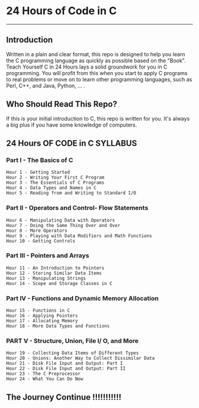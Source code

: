 # 24 Hours of Code in C
<hr>


## Introduction

Written in a plain and clear format, this repo is designed to help you learn the C programming language as quickly as possible based on the "Book".
Teach Yourself C in 24 Hours lays a solid groundwork for you in C programming. You will profit from this when you start to apply C programs to real problems or move on to learn other programming languages, such as Perl, C++, and Java, Python, ... .

## Who Should Read This Repo?

If this is your initial introduction to C, this repo is written for you. It's always a big plus if you have some knowledge of computers.

## 24 Hours OF CODE in C SYLLABUS

### Part I - The Basics of C

    Hour 1 - Getting Started
    Hour 2 - Writing Your First C Program
    Hour 3 - The Essentials of C Programs
    Hour 4 - Data Types and Names in C
    Hour 5 - Reading from and Writing to Standard I/O

### Part II - Operators and Control- Flow Statements

    Hour 6 - Manipulating Data with Operators
    Hour 7 - Doing the Same Thing Over and Over
    Hour 8 - More Operators
    Hour 9 - Playing with Data Modifiers and Math Functions
    Hour 10 - Getting Controls

### Part III - Pointers and Arrays
    
    Hour 11 - An Introduction to Pointers
    Hour 12 - Storing Similar Data Items
    Hour 13 - Manipulating Strings
    Hour 14 - Scope and Storage Classes in C

### Part IV - Functions and Dynamic Memory Allocation
    
    Hour 15 - Functions in C
    Hour 16 - Applying Pointers
    Hour 17 - Allocating Memory
    Hour 18 - More Data Types and Functions

### PART V - Structure, Union, File I/ O, and More
    
    Hour 19 - Collecting Data Items of Different Types
    Hour 20 - Unions: Another Way to Collect Dissimilar Data
    Hour 21 - Disk File Input and Output: Part I
    Hour 22 - Disk File Input and Output: Part II
    Hour 23 - The C Preprocessor
    Hour 24 - What You Can Do Now    

## The Journey Continue !!!!!!!!!!!
